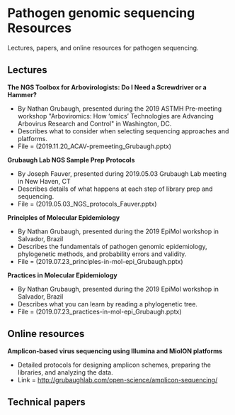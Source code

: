 # Pathogen genomic sequencing Resources
Lectures, papers, and online resources for pathogen sequencing.

## Lectures

**The NGS Toolbox for Arbovirologists: Do I Need a Screwdriver or a Hammer?**
- By Nathan Grubaugh, presented during the 2019 ASTMH Pre-meeting workshop "Arboviromics: How ‘omics’ Technologies are Advancing Arbovirus Research and Control" in Washington, DC.
- Describes what to consider when selecting sequencing approaches and platforms.
- File = (2019.11.20_ACAV-premeeting_Grubaugh.pptx)

**Grubaugh Lab NGS Sample Prep Protocols**
- By Joseph Fauver, presented during 2019.05.03 Grubaugh Lab meeting in New Haven, CT
- Describes details of what happens at each step of library prep and sequencing.
- File = (2019.05.03_NGS_protocols_Fauver.pptx)

**Principles of Molecular Epidemiology**
- By Nathan Grubaugh, presented during the 2019 EpiMol workshop in Salvador, Brazil
- Describes the fundamentals of pathogen genomic epidemiology, phylogenetic methods, and probability errors and validity.
- File = (2019.07.23_principles-in-mol-epi_Grubaugh.pptx)

**Practices in Molecular Epidemiology**
- By Nathan Grubaugh, presented during the 2019 EpiMol workshop in Salvador, Brazil
- Describes what you can learn by reading a phylogenetic tree.
- File = (2019.07.23_practices-in-mol-epi_Grubaugh.pptx)

## Online resources

**Amplicon-based virus sequencing using Illumina and MioION platforms**
- Detailed protocols for designing amplicon schemes, preparing the libraries, and analyzing the data.
- Link = http://grubaughlab.com/open-science/amplicon-sequencing/

## Technical papers
